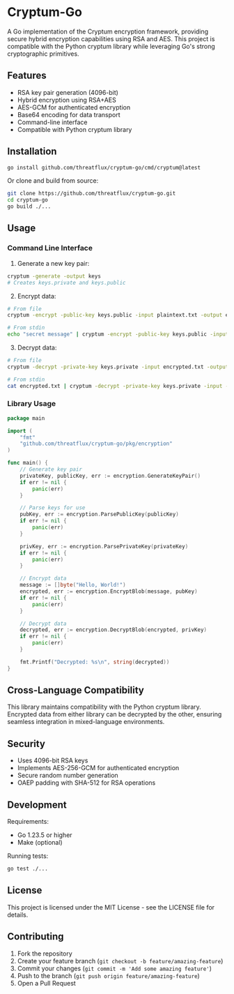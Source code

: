 # Cryptum-Go

A Go implementation of the Cryptum encryption framework, providing secure hybrid encryption capabilities using RSA and AES. This project is compatible with the Python cryptum library while leveraging Go's strong cryptographic primitives.

## Features

- RSA key pair generation (4096-bit)
- Hybrid encryption using RSA+AES
- AES-GCM for authenticated encryption
- Base64 encoding for data transport
- Command-line interface
- Compatible with Python cryptum library

## Installation

```bash
go install github.com/threatflux/cryptum-go/cmd/cryptum@latest
```

Or clone and build from source:

```bash
git clone https://github.com/threatflux/cryptum-go.git
cd cryptum-go
go build ./...
```

## Usage

### Command Line Interface

1. Generate a new key pair:
```bash
cryptum -generate -output keys
# Creates keys.private and keys.public
```

2. Encrypt data:
```bash
# From file
cryptum -encrypt -public-key keys.public -input plaintext.txt -output encrypted.txt

# From stdin
echo "secret message" | cryptum -encrypt -public-key keys.public -input - -output -
```

3. Decrypt data:
```bash
# From file
cryptum -decrypt -private-key keys.private -input encrypted.txt -output decrypted.txt

# From stdin
cat encrypted.txt | cryptum -decrypt -private-key keys.private -input - -output -
```

### Library Usage

```go
package main

import (
    "fmt"
    "github.com/threatflux/cryptum-go/pkg/encryption"
)

func main() {
    // Generate key pair
    privateKey, publicKey, err := encryption.GenerateKeyPair()
    if err != nil {
        panic(err)
    }

    // Parse keys for use
    pubKey, err := encryption.ParsePublicKey(publicKey)
    if err != nil {
        panic(err)
    }

    privKey, err := encryption.ParsePrivateKey(privateKey)
    if err != nil {
        panic(err)
    }

    // Encrypt data
    message := []byte("Hello, World!")
    encrypted, err := encryption.EncryptBlob(message, pubKey)
    if err != nil {
        panic(err)
    }

    // Decrypt data
    decrypted, err := encryption.DecryptBlob(encrypted, privKey)
    if err != nil {
        panic(err)
    }

    fmt.Printf("Decrypted: %s\n", string(decrypted))
}
```

## Cross-Language Compatibility

This library maintains compatibility with the Python cryptum library. Encrypted data from either library can be decrypted by the other, ensuring seamless integration in mixed-language environments.

## Security

- Uses 4096-bit RSA keys
- Implements AES-256-GCM for authenticated encryption
- Secure random number generation
- OAEP padding with SHA-512 for RSA operations

## Development

Requirements:
- Go 1.23.5 or higher
- Make (optional)

Running tests:
```bash
go test ./...
```

## License

This project is licensed under the MIT License - see the LICENSE file for details.

## Contributing

1. Fork the repository
2. Create your feature branch (`git checkout -b feature/amazing-feature`)
3. Commit your changes (`git commit -m 'Add some amazing feature'`)
4. Push to the branch (`git push origin feature/amazing-feature`)
5. Open a Pull Request